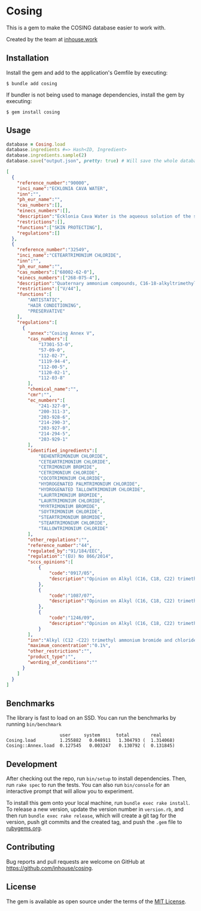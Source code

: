 # Cosing

This is a gem to make the COSING database easier to work with.

Created by the team at [inhouse.work](https://www.inhouse.work)

## Installation

Install the gem and add to the application's Gemfile by executing:

    $ bundle add cosing

If bundler is not being used to manage dependencies, install the gem by executing:

    $ gem install cosing

## Usage


```ruby
database = Cosing.load
database.ingredients #=> Hash<ID, Ingredient>
database.ingredients.sample(2)
database.save("output.json", pretty: true) # Will save the whole database to a json file
```

```json
[
  {
    "reference_number":"90000",
    "inci_name":"ECKLONIA CAVA WATER",
    "inn":"",
    "ph_eur_name":"",
    "cas_numbers":[],
    "einecs_numbers":[],
    "description":"Ecklonia Cava Water is the aqueous solution of the steam distillates obtained from the whole plant, Ecklonia cava, Lessoniaceae.",
    "restrictions":[],
    "functions":["SKIN PROTECTING"],
    "regulations":[]
  },
  {
    "reference_number":"32549",
    "inci_name":"CETEARTRIMONIUM CHLORIDE",
    "inn":"",
    "ph_eur_name":"",
    "cas_numbers":["68002-62-0"],
    "einecs_numbers":["268-075-4"],
    "description":"Quaternary ammonium compounds, C16-18-alkyltrimethyl, chlorides",
    "restrictions":["V/44"],
    "functions":[
        "ANTISTATIC",
        "HAIR CONDITIONING",
        "PRESERVATIVE"
    ],
    "regulations":[
      {
        "annex":"Cosing Annex V",
        "cas_numbers":[
            "17301-53-0",
            "57-09-0",
            "112-02-7",
            "1119-94-4",
            "112-00-5",
            "1120-02-1",
            "112-03-8"
        ],
        "chemical_name":"",
        "cmr":"",
        "ec_numbers":[
            "241-327-0",
            "200-311-3",
            "203-928-6",
            "214-290-3",
            "203-927-0",
            "214-294-5",
            "203-929-1"
        ],
        "identified_ingredients":[
            "BEHENTRIMONIUM CHLORIDE",
            "CETEARTRIMONIUM CHLORIDE",
            "CETRIMONIUM BROMIDE",
            "CETRIMONIUM CHLORIDE",
            "COCOTRIMONIUM CHLORIDE",
            "HYDROGENATED PALMTRIMONIUM CHLORIDE",
            "HYDROGENATED TALLOWTRIMONIUM CHLORIDE",
            "LAURTRIMONIUM BROMIDE",
            "LAURTRIMONIUM CHLORIDE",
            "MYRTRIMONIUM BROMIDE",
            "SOYTRIMONIUM CHLORIDE",
            "STEARTRIMONIUM BROMIDE",
            "STEARTRIMONIUM CHLORIDE",
            "TALLOWTRIMONIUM CHLORIDE"
        ],
        "other_regulations":"",
        "reference_number":"44",
        "regulated_by":"91/184/EEC",
        "regulation":"(EU) No 866/2014",
        "sccs_opinions":[
            {
                "code":"0917/05",
                "description":"Opinion on Alkyl (C16, C18, C22) trimethylammonium chloride - For other uses than as a preservative"
            },
            {
                "code":"1087/07",
                "description":"Opinion on Alkyl (C16, C18, C22) trimethylammonium chloride - For other uses than as a preservative"
            },
            {
                "code":"1246/09",
                "description":"Opinion on Alkyl (C16, C18, C22) trimethylammonium chloride - For other uses than as a preservative"
            }
        ],
        "inn":"Alkyl (C12 -C22) trimethyl ammonium bromide and chloride",
        "maximum_concentration":"0.1%",
        "other_restrictions":"",
        "product_type":"",
        "wording_of_conditions":""
      }
    ]
  }
]
```

## Benchmarks

The library is fast to load on an SSD. You can run the benchmarks by running
`bin/benchmark`

```
                    user     system      total        real
Cosing.load         1.255882   0.048911   1.304793 (  1.314068)
Cosing::Annex.load  0.127545   0.003247   0.130792 (  0.131845)
```

## Development

After checking out the repo, run `bin/setup` to install dependencies. Then, run
`rake spec` to run the tests. You can also run `bin/console` for an interactive
prompt that will allow you to experiment.

To install this gem onto your local machine, run `bundle exec rake install`. To
release a new version, update the version number in `version.rb`, and then run
`bundle exec rake release`, which will create a git tag for the version, push
git commits and the created tag, and push the `.gem` file to
[rubygems.org](https://rubygems.org).

## Contributing

Bug reports and pull requests are welcome on GitHub at https://github.com/inhouse/cosing.

## License

The gem is available as open source under the terms of the [MIT License](https://opensource.org/licenses/MIT).
